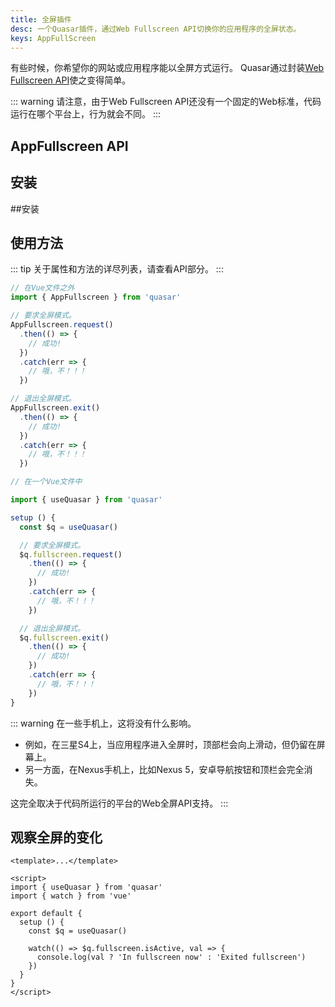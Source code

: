 ```yaml
---
title: 全屏插件
desc: 一个Quasar插件，通过Web Fullscreen API切换你的应用程序的全屏状态。
keys: AppFullScreen
---
```

有些时候，你希望你的网站或应用程序能以全屏方式运行。
Quasar通过封装[Web Fullscreen API](https://developer.mozilla.org/en-US/docs/Web/API/Fullscreen_API)使之变得简单。

::: warning
请注意，由于Web Fullscreen API还没有一个固定的Web标准，代码运行在哪个平台上，行为就会不同。
:::

## AppFullscreen API

<doc-api file="AppFullscreen" />

## 安装
<doc-installation plugins="AppFullscreen" /> ##安装

## 使用方法
::: tip
关于属性和方法的详尽列表，请查看API部分。
:::

```js
// 在Vue文件之外
import { AppFullscreen } from 'quasar'

// 要求全屏模式。
AppFullscreen.request()
  .then(() => {
    // 成功!
  })
  .catch(err => {
    // 哦，不！！！
  })

// 退出全屏模式。
AppFullscreen.exit()
  .then(() => {
    // 成功!
  })
  .catch(err => {
    // 哦，不！！！
  })
```

```js
// 在一个Vue文件中

import { useQuasar } from 'quasar'

setup () {
  const $q = useQuasar()

  // 要求全屏模式。
  $q.fullscreen.request()
    .then(() => {
      // 成功!
    })
    .catch(err => {
      // 哦，不！！！
    })

  // 退出全屏模式。
  $q.fullscreen.exit()
    .then(() => {
      // 成功!
    })
    .catch(err => {
      // 哦，不！！！
    })
}
```

<doc-example title="基本" file="AppFullscreen/Basic" />

<doc-example title="在自定义元素上" file="AppFullscreen/Targeted" />

::: warning
在一些手机上，这将没有什么影响。
* 例如，在三星S4上，当应用程序进入全屏时，顶部栏会向上滑动，但仍留在屏幕上。
* 另一方面，在Nexus手机上，比如Nexus 5，安卓导航按钮和顶栏会完全消失。

这完全取决于代码所运行的平台的Web全屏API支持。
:::

## 观察全屏的变化

```vue
<template>...</template>

<script>
import { useQuasar } from 'quasar'
import { watch } from 'vue'

export default {
  setup () {
    const $q = useQuasar()

    watch(() => $q.fullscreen.isActive, val => {
      console.log(val ? 'In fullscreen now' : 'Exited fullscreen')
    })
  }
}
</script>
```

